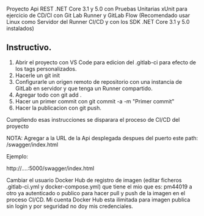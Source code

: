 Proyecto Api REST .NET Core 3.1 y 5.0 con Pruebas Unitarias xUnit
para ejercicio de CD/CI con Git Lab Runner y GitLab Flow
(Recomendado usar Linux como Servidor del Runner CI/CD y con los SDK .NET Core 3.1 y 5.0 instalados)

## Instructivo.

1) Abrir el proyecto con VS Code para edicion del .gitlab-ci para efecto de los tags personalizados.
2) Hacerle un git init
3) Configurarle un origen remoto de repositorio con una instancia de GitLab en servidor y que tenga un Runner compartido.
4) Agregar todo con git add .
5) Hacer un primer commit con git commit -a -m "Primer commit"
6) Hacer la publicacion con git push.


Cumpliendo esas instrucciones se disparara el proceso de CI/CD del proyecto

NOTA: Agregar a la URL de la Api desplegada despues del puerto este path: /swagger/index.html

Ejemplo:

http://....:5000/swagger/index.html

Cambiar el usuario Docker Hub de registro de imagen (editar ficheros .gitlab-ci.yml y docker-compose.yml) que tiene el mio que es: pm44019 a otro ya autenticado o publico para hacer pull y push de la imagen en el proceso CI/CD. Mi cuenta Docker Hub esta ilimitada para imagen publica sin login y por seguridad no doy mis credenciales.